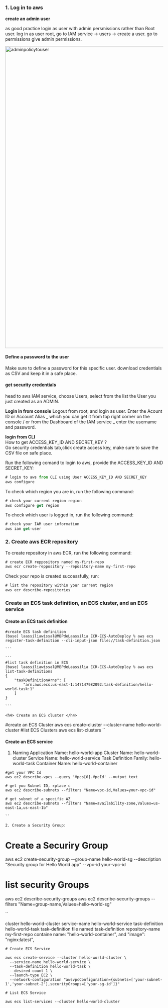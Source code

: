 #

<h1> </h1>
<h3>1. Log in to aws</h3>

**create an admin user**  
  
as good practice login as user with admin persmissions rather than Root user. 
log in as user root, go to IAM service -> users -> create a user. 
go to permissions give admin permissions. 


<div center>
  <img width="961" alt="adminpolicytouser" src="https://github.com/laassiliawissal/ECR-ECS-AutoDeploy/assets/42965555/634cdc11-fa4e-4ba1-a45f-d2f294a37121">
</div>

<h4> Define a password to the user </h4>

Make sure to define a password for this specific user. download credentials as CSV and keep it in a safe place.
<h4> get security credentials</h4>
head to aws IAM service, choose Users, select from the list the User you just created as an ADMIN. 


**Login in from console**
 Logout from root, and login as user. Enter the Acount ID or Account Alias _ which you can get it from top right corner on the console / or from the Dashboard of the IAM service _ enter the username and password.

 

**login from CLI**  
How to get ACCESS_KEY_ID AND SECRET_KEY ?  
Go security credentials tab,click create access key, make sure to save the CSV file on safe place.  
  
Run the following comand to login to aws, provide the ACCESS_KEY_ID AND SECRET_KEY:  
```node.js
# login to aws from CLI using User ACCESS_KEY_ID AND SECRET_KEY
aws configure

```

To check which region you are in, run the following command:

```node.js
# check your current region region
aws configure get region

```

To check which user is logged in, run the following command:

```node.js
# check your IAM user information
aws iam get-user

```

<h3>2. Create aws ECR repository</h3>  
To create repository in aws ECR, run the following command:  


```node.js
# create ECR reppository named my-first-repo
aws ecr create-reppository --repository-name my-first-repo

```
Check your repo is created successfully, run:  
```node.js
# list the repository within your current region
aws ecr describe-repositories

```

<h3>Create an ECS task definition, an ECS cluster, and an ECS service</h3>  
<h4> Create an ECS task definition </h4>

````
#create ECS task definition
(base) laassiliawissal@MBPdeLaassilia ECR-ECS-AutoDeploy % aws ecs register-task-definition --cli-input-json file://task-definition.json 

```

```
#list task definition in ECS
(base) laassiliawissal@MBPdeLaassilia ECR-ECS-AutoDeploy % aws ecs list-task-definitions
{
    "taskDefinitionArns": [
        "arn:aws:ecs:us-east-1:147147982092:task-definition/hello-world-task:1"
    ]
}

```

<h4> Create an ECS cluster </h4>
`````
#create an  ECS Cluster
aws ecs create-cluster --cluster-name hello-world-cluster
#list ECS Clusters
aws ecs list-clusters
``



<h4> Create an ECS service </h4>

1. Naming
Application Name: hello-world-app
Cluster Name: hello-world-cluster
Service Name: hello-world-service
Task Definition Family: hello-world-task
Container Name: hello-world-container

<!--
VPC ID: vpc-003915be8c017d689
Subnet ID 1: subnet-0e8463235bdd567e1
Subnet ID 2: "subnet-0e8463235bdd567e1
aws ec2 describe-subnets --filters "Name=vpc-id,Values=vpc-003915be8c017d689"
-->


`````
#get your VPC Id
aws ec2 describe-vpcs --query 'Vpcs[0].VpcId' --output text

# get you Subnet ID, rplace c
aws ec2 describe-subnets --filters "Name=vpc-id,Values=your-vpc-id"

# get subnet of a specific AZ
aws ec2 describe-subnets --filters "Name=availability-zone,Values=us-east-1a,us-east-1b"

``

2. Create a Security Group:

``````
# Create a Securiry Group
aws ec2 create-security-group --group-name hello-world-sg --description "Security group for Hello World app" --vpc-id your-vpc-id

# list security Groups
aws ec2 describe-security-groups
aws ec2 describe-security-groups --filters "Name=group-name,Values=hello-world-sg"

``

cluster hello-world-cluster
service-name hello-world-service
task-definition hello-world-task 
task-definition file named task-definition
repository-name my-first-repo
containe name: "hello-world-container",
            and "image": "nginx:latest",



``````
# Create ECS Service

aws ecs create-service --cluster hello-world-cluster \
  --service-name hello-world-service \
  --task-definition hello-world-task \
  --desired-count 1 \
  --launch-type EC2 \
  --network-configuration "awsvpcConfiguration={subnets=['your-subnet-1','your-subnet-2'],securityGroups=['your-sg-id']}"

# List ECS Service

aws ecs list-services --cluster hello-world-cluster



``````

<!--
aws ecs create-service --cluster hello-world-cluster \
  --service-name hello-world-service \
  --task-definition hello-world-task \
  --desired-count 1 \
  --launch-type EC2 \
  --network-configuration "awsvpcConfiguration={subnets=['subnet-0e8463235bdd567e1','subnet-0e8463235bdd567e1'],securityGroups=['sg-0aa7a3e98a77d1061']}"


<h1> title </h1>
<h2> title </h2>
<h3> title </h3>
<h4> title </h4>
<h5> title </h5>
<h6> title </h6>
--> 



